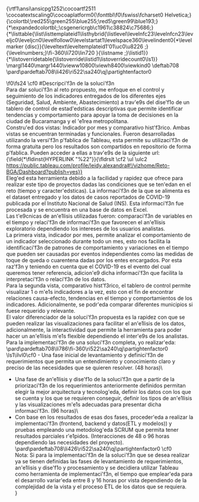 {\rtf1\ansi\ansicpg1252\cocoartf2511
\cocoatextscaling0\cocoaplatform0{\fonttbl\f0\fswiss\fcharset0 Helvetica;}
{\colortbl;\red255\green255\blue255;\red5\green99\blue193;}
{\*\expandedcolortbl;;\csgenericrgb\c1961\c38824\c75686;}
{\*\listtable{\list\listtemplateid1\listhybrid{\listlevel\levelnfc23\levelnfcn23\leveljc0\leveljcn0\levelfollow0\levelstartat1\levelspace360\levelindent0{\*\levelmarker \{disc\}}{\leveltext\leveltemplateid1\'01\uc0\u8226 ;}{\levelnumbers;}\fi-360\li720\lin720 }{\listname ;}\listid1}}
{\*\listoverridetable{\listoverride\listid1\listoverridecount0\ls1}}
\margl1440\margr1440\vieww10800\viewh8400\viewkind0
\deftab708
\pard\pardeftab708\li426\ri522\sa240\qj\partightenfactor0

\f0\fs24 \cf0 #Descripci\'f3n de la soluci\'f3n\
Para dar soluci\'f3n al reto propuesto, me enfoque en el control y seguimiento de los indicadores entregados de los diferentes ejes (Seguridad, Salud, Ambiente, Abastecimiento) a trav\'e9s del dise\'f1o de un tablero de control de estad\'edsticas descriptivas que permite identificar tendencias y comportamiento para apoyar la toma de decisiones en la ciudad de Bucaramanga y el \'e1rea metropolitana. \
Constru\'ed dos vistas: Indicador por mes y comparativo hist\'f3rico. Ambas vistas se encuentran terminadas y funcionales. Fueron desarrolladas utilizando la versi\'f3n p\'fablica de Tableau, esta permite su utilizaci\'f3n de forma gratuita pero los resultados son compartidos en repositorio de forma p\'fablica. Pueden acceder a ellas a trav\'e9s de la siguiente url: {\field{\*\fldinst{HYPERLINK "%22"}}{\fldrslt \cf2 \ul \ulc2 https://public.tableau.com/profile/leidy.alexandra#!/vizhome/Reto-BGA/Dashboard?publish=yes}} \
Eleg\'ed esta herramienta debido a la facilidad y rapidez que ofrece para realizar este tipo de proyectos dadas las condiciones que se ten\'edan en el reto (tiempo y caracter\'edsticas). La informaci\'f3n de la que se alimenta es el dataset entregado y los datos de casos reportados de COVID-19 publicada por el Instituto Nacional de Salud (INS). Esta informaci\'f3n fue procesada y se encuentra en una base de datos en Excel.\
Las t\'e9cnicas de an\'e1lisis utilizadas fueron: comparaci\'f3n de variables en el tiempo y relaci\'f3n de informaci\'f3n que favorecen el an\'e1lisis exploratorio dependiendo los intereses de los usuarios analistas.\
La primera vista, indicador por mes, permite analizar el comportamiento de un indicador seleccionado durante todo un mes, esto nos facilita la identificaci\'f3n de patrones de comportamiento y variaciones  en el tiempo que pueden ser causadas por eventos independientes como las medidas de toque de queda o cuarentena dadas por los entes encargados. Por esta raz\'f3n y teniendo en cuenta que el COVID-19 es el evento del cual queremos tener referencia, adicion\'e9 dicha informaci\'f3n que facilita la interpretaci\'f3n o relaci\'f3n de los datos. \
Para la segunda vista, comparativo hist\'f3rico, el tablero de control permite visualizar 1 o m\'e1s indicadores a la vez, esto con el fin de encontrar relaciones causa-efecto, tendencias en el tiempo y comportamientos de los indicadores. Adicionalmente, se podr\'eda comparar diferentes municipios si fuese requerido y relevante.\
El valor diferenciador de la soluci\'f3n propuesta es la rapidez con que se pueden realizar las visualizaciones para facilitar el an\'e1lisis de los datos, adicionalmente, la interactividad que permite la herramienta para poder hacer un an\'e1lisis m\'e1s flexible dependiendo el inter\'e9s de los analistas.\
Para la implementaci\'f3n de una soluci\'f3n completa, yo realizar\'eda:\
\pard\pardeftab708\li786\fi-360\ri522\sa240\qj\partightenfactor0
\ls1\ilvl0\cf0 -	Una fase inicial de levantamiento y definici\'f3n de requerimientos que permita un entendimiento y conocimiento claro y preciso de las necesidades que se quieren resolver. (48 horas)\
-	Una fase de an\'e1lisis y dise\'f1o de la soluci\'f3n que a partir de la priorizaci\'f3n de los requerimientos anteriormente definidos permitan elegir la mejor arquitectura y tecnolog\'eda, definir los datos con los que se cuenta y los que se requieren conseguir, definir los tipos de an\'e1lisis y las visualizaciones m\'e1s adecuadas para presentar dicha informaci\'f3n. (96 horas)\
-	 Con base en los resultados de esas dos fases, proceder\'eda a realizar la implementaci\'f3n (frontend, backend y datos(ETL y modelos)) y pruebas empleando una metodolog\'eda SCRUM que permita tener resultados parciales r\'e1pidos. (Interacciones de 48 o 96 horas  dependiendo las necesidades del proyecto).\
\pard\pardeftab708\li426\ri522\sa240\qj\partightenfactor0
\cf0 \
Nota: Si para la implementaci\'f3n de la soluci\'f3n que se desea realizar ya se tienen definidas las fases de levantamiento de requerimientos, an\'e1lisis y dise\'f1o y procesamiento y se decidiera utilizar Tableau como herramienta de implementaci\'f3n, el tiempo que emplear\'eda para el desarrollo variar\'eda entre 8 y 16 horas por vista dependiendo de la complejidad de la vista y el proceso ETL de los datos que se requiera.\
}